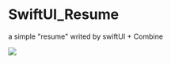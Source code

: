 # SwiftUI_Resume

a simple "resume" writed by swiftUI + Combine

![](https://github.com/chr1s78/Resources/blob/main/MeShot.gif)
